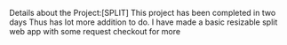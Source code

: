 Details about the Project:[SPLIT]
This project has been completed in two days Thus has lot more addition to do.
I have made a basic resizable split web app with some request checkout for more
